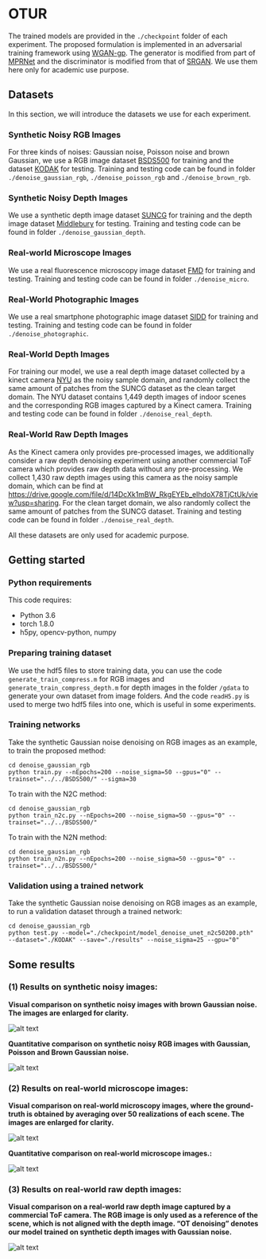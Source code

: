# OTUR
<!-- # Unsupervised Image Restoration Based on Optimal Transport -->

<!-- This code is used to reproduce the results of the algortihm in the paper: 

Wei Wang, Fei Wen, Zeyu Yan, Rendong Ying, and Peilin Liu, "Optimal Transport for Unsupervised Restoration
Learning".  -->

The trained models are provided in the `./checkpoint` folder of each experiment. The proposed formulation is implemented in an adversarial training framework using [WGAN-gp](https://proceedings.neurips.cc/paper/2017/hash/892c3b1c6dccd52936e27cbd0ff683d6-Abstract.html). The generator is modified from part of [MPRNet](https://github.com/swz30/MPRNet) and the discriminator is modified from that of  [SRGAN](https://github.com/tensorlayer/srgan). We use them here only for academic use purpose.

## Datasets

In this section, we will introduce the datasets we use for each experiment. 

### Synthetic Noisy RGB Images

For three kinds of noises: Gaussian noise, Poisson noise and brown Gaussian, we use a RGB image dataset [BSDS500](https://www2.eecs.berkeley.edu/Research/Projects/CS/vision/grouping/resources.html) for training and the dataset [KODAK](http://r0k.us/graphics/kodak/) for testing. Training and testing code can be found in folder `./denoise_gaussian_rgb`, `./denoise_poisson_rgb` and `./denoise_brown_rgb`.

### Synthetic Noisy Depth Images

We use a synthetic depth image dataset [SUNCG](https://sscnet.cs.princeton.edu/) for training and the depth image dataset [Middlebury](https://vision.middlebury.edu/stereo/data/) for testing. Training and testing code can be found in folder `./denoise_gaussian_depth`.

### Real-world Microscope Images

We use a real fluorescence microscopy image dataset [FMD](https://drive.google.com/drive/folders/1aygMzSDdoq63IqSk-ly8cMq0_owup8UM) for training and testing. Training and testing code can be found in folder `./denoise_micro`.

### Real-World Photographic Images

We use a real smartphone photographic image dataset [SIDD](http://www.cs.yorku.ca/~kamel/sidd/) for training and testing. Training and testing code can be found in folder `./denoise_photographic`.

### Real-World Depth Images

For training our model, we use a real depth image dataset collected by a kinect camera [NYU](https://cs.nyu.edu/~silberman/datasets/nyu_depth_v2.html#raw_parts)
as the noisy sample domain, and randomly collect the same amount of patches from the SUNCG dataset as the clean target domain. The NYU dataset contains 1,449 depth images of indoor scenes and the corresponding RGB images captured by a Kinect camera. Training and testing code can be found in folder `./denoise_real_depth`.

### Real-World Raw Depth Images

As the Kinect camera only provides pre-processed images, we additionally consider a raw depth denoising experiment using another commercial ToF camera which provides raw depth data without any pre-processing. We collect 1,430 raw depth images using this camera as the noisy sample domain, which can be find at https://drive.google.com/file/d/14DcXk1mBW_RkgEYEb_eIhdoX78TjCtUk/view?usp=sharing. For the clean target domain, we also randomly collect the same amount of patches from the SUNCG dataset. Training and testing code can be found in folder `./denoise_real_depth`.

All these datasets are only used for academic purpose.

## Getting started

### Python requirements

This code requires:

- Python 3.6
- torch 1.8.0
- h5py, opencv-python, numpy

### Preparing training dataset

We use the hdf5 files to store training data, you can use the code `generate_train_compress.m` for RGB images and `generate_train_compress_depth.m` for depth images in the folder `/gdata` to generate your own dataset from image folders. And the code `readH5.py` is used to merge two hdf5 files into one, which is useful in some experiments.

### Training networks

Take the synthetic Gaussian noise denoising on RGB images as an example, to train the proposed method:

```
cd denoise_gaussian_rgb
python train.py --nEpochs=200 --noise_sigma=50 --gpus="0" --trainset="../../BSDS500/" --sigma=30
```

To train with the N2C method:

```
cd denoise_gaussian_rgb
python train_n2c.py --nEpochs=200 --noise_sigma=50 --gpus="0" --trainset="../../BSDS500/"
```

To train with the N2N method:

```
cd denoise_gaussian_rgb
python train_n2n.py --nEpochs=200 --noise_sigma=50 --gpus="0" --trainset="../../BSDS500/"
```

### Validation using a trained network

Take the synthetic Gaussian noise denoising on RGB images as an example, to run a validation dataset through a trained network:

```
cd denoise_gaussian_rgb
python test.py --model="./checkpoint/model_denoise_unet_n2c50200.pth" --dataset="./KODAK" --save="./results" --noise_sigma=25 --gpu="0"
```

## Some results

### (1) Results on synthetic noisy images:

**Visual comparison on synthetic noisy images with brown Gaussian noise. The images are enlarged for clarity.**

![alt text](images/brown_gaussian.png )

**Quantitative comparison on synthetic noisy RGB images with Gaussian, Poisson and Brown Gaussian noise.**

![alt text](images/rgb_denoise.png )


### (2) Results on real-world microscope images:

**Visual comparison on real-world microscopy images, where the ground-truth is obtained by averaging over 50 realizations of each scene. The images are enlarged for clarity.**

![alt text](images/micro.png )

**Quantitative comparison on real-world microscope images.:**

![alt text](images/micro_denoise.png )

### (3) Results on real-world raw depth images:

**Visual comparison on a real-world raw depth image captured by a commercial ToF camera. The RGB image is only used as a reference of the scene, which is not aligned with the depth image. “OT denoising” denotes our model trained on synthetic depth images with Gaussian noise.**

![alt text](images/raw.png )
